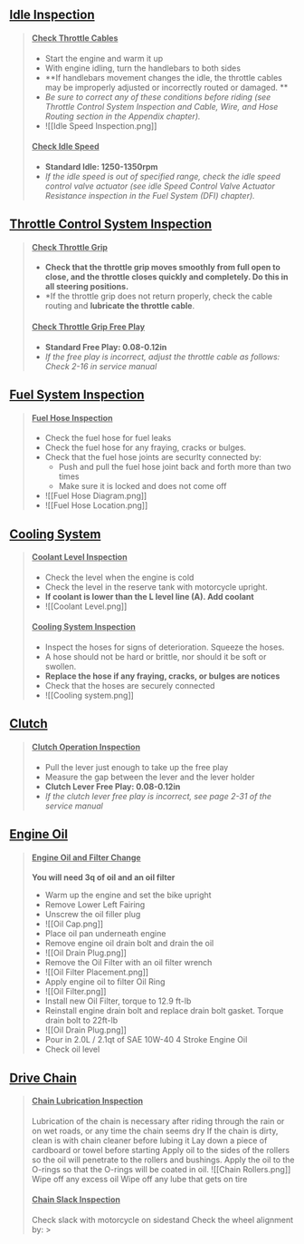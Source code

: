 ## **<u>Idle Inspection</u>**
> #### <u>Check Throttle Cables</u>
> - Start the engine and warm it up
>- With engine idling, turn the handlebars to both sides
>- **If handlebars movement changes the idle, the throttle cables may be improperly adjusted or incorrectly routed or damaged. ** 
>- *Be sure to correct any of these conditions before riding (see Throttle Control System Inspection and Cable, Wire, and Hose Routing section in the Appendix chapter).*
>- ![[Idle Speed Inspection.png]]
> #### <u>Check Idle Speed</u>
> - **Standard Idle: 1250-1350rpm**
> - *If the idle speed is out of specified range, check the idle speed control valve actuator (see idle Speed Control Valve Actuator Resistance inspection in the Fuel System (DFI) chapter).*

## **<u>Throttle Control System Inspection</u>**
> #### <u>Check Throttle Grip</u>
> - **Check that the throttle grip moves smoothly from full open to close, and the throttle closes quickly and completely. Do this in all steering positions.**
> - *If the throttle grip does not return properly, check the cable routing and **lubricate the throttle cable**.
>#### <u>Check Throttle Grip Free Play</u>
> - **Standard Free Play: 0.08-0.12in**
> - *If the free play is incorrect, adjust the throttle cable as follows: Check 2-16 in service manual*

## **<u>Fuel System Inspection</u>**
> #### <u>Fuel Hose Inspection</u>
> - Check the fuel hose for fuel leaks
> - Check the fuel hose for any fraying, cracks or bulges. 
> - Check that the fuel hose joints are securlty connected by:
> 	- Push and pull the fuel hose joint back and forth more than two times
> 	- Make sure it is locked and does not come off
> - ![[Fuel Hose Diagram.png]]
> - ![[Fuel Hose Location.png]]

## **<u>Cooling System</u>**
> #### <u>Coolant Level Inspection</u>
> - Check the  level when the engine is cold
> - Check the level in the reserve tank with motorcycle upright.
> - **If coolant is lower than the L level line (A). Add coolant**
> - ![[Coolant Level.png]]
> #### <u>Cooling System Inspection</u>
> - Inspect the hoses for signs of deterioration. Squeeze the hoses.
> - A hose should not be hard or brittle, nor should it be soft or swollen.
> - **Replace the hose if any fraying, cracks, or bulges are notices**
> - Check that the hoses are securely connected
> - ![[Cooling system.png]]

## **<u>Clutch</u>**
> #### <u>Clutch Operation Inspection</u>
> - Pull the lever just enough to take up the free play
> - Measure the gap between the lever and the lever holder
> - **Clutch Lever Free Play: 0.08-0.12in**
> - *If the clutch lever free play is incorrect, see page 2-31 of the service manual*

## **<u>Engine Oil</u>**
> #### <u>Engine Oil and Filter Change</u>
> **You will need 3q of oil and an oil filter**
> - Warm up the engine and set the bike upright
> - Remove Lower Left Fairing
> - Unscrew the oil filler plug
> - ![[Oil Cap.png]]
> - Place oil pan underneath engine
> - Remove engine oil drain bolt and drain the oil
> - ![[Oil Drain Plug.png]]
> - Remove the Oil Filter with an oil filter wrench
> - ![[Oil Filter Placement.png]]
> - Apply engine oil to filter Oil Ring
> - ![[Oil Filter.png]]
> - Install new Oil Filter, torque to 12.9 ft-lb
> - Reinstall engine drain bolt and replace drain bolt gasket. Torque drain bolt to 22ft-lb
> - ![[Oil Drain Plug.png]]
> - Pour in 2.0L / 2.1qt of SAE 10W-40 4 Stroke Engine Oil
> - Check oil level

## **<u>Drive Chain</u>**
> #### <u>Chain Lubrication Inspection</u>
> Lubrication of the chain is necessary after riding through the rain or on wet roads, or any time the chain seems dry
> If the chain is dirty, clean is with chain cleaner before lubing it
> Lay down a piece of cardboard or towel before starting
> Apply oil to the sides of the rollers so the oil will penetrate to the rollers and bushings. Apply the oil to the O-rings so that the O-rings will be coated in oil. 
> ![[Chain Rollers.png]]
> Wipe off any excess oil
> Wipe off any lube that gets on tire
> #### <u>Chain Slack Inspection</u>
> Check slack with motorcycle on sidestand
> Check the wheel alignment by:
	>  